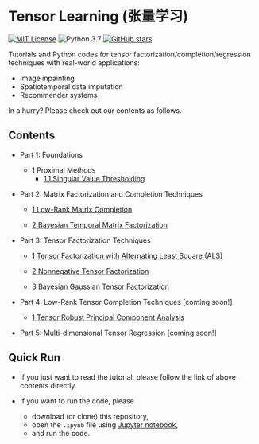 # Tensor Learning (张量学习)

[![MIT License](https://img.shields.io/badge/license-MIT-green.svg)](https://opensource.org/licenses/MIT)
![Python 3.7](https://img.shields.io/badge/Python-3.7-blue.svg)
[![GitHub stars](https://img.shields.io/github/stars/xinychen/tensor-learning.svg?logo=github&label=Stars&logoColor=white)](https://github.com/xinychen/tensor-learning)


Tutorials and Python codes for tensor factorization/completion/regression techniques with real-world applications:

- Image inpainting
- Spatiotemporal data imputation
- Recommender systems

In a hurry? Please check out our contents as follows.

Contents
---

- Part 1: Foundations
  - 1  Proximal Methods
    - [1.1 Singular Value Thresholding](https://nbviewer.jupyter.org/github/xinychen/tensor-learning/blob/master/content/SVT.ipynb)

- Part 2: Matrix Factorization and Completion Techniques
  - [1  Low-Rank Matrix Completion](https://nbviewer.jupyter.org/github/xinychen/tensor-learning/blob/master/content/LRMC.ipynb)

  - [2  Bayesian Temporal Matrix Factorization](https://nbviewer.jupyter.org/github/xinychen/tensor-learning/blob/master/content/BTMF.ipynb)

- Part 3: Tensor Factorization Techniques
  - [1  Tensor Factorization with Alternating Least Square (ALS)](https://nbviewer.jupyter.org/github/xinychen/tensor-learning/blob/master/part-03/chapter-01.ipynb)

  - [2  Nonnegative Tensor Factorization](https://nbviewer.jupyter.org/github/xinychen/tensor-learning/blob/master/part-03/chapter-02.ipynb)

  - [3  Bayesian Gaussian Tensor Factorization](https://nbviewer.jupyter.org/github/xinychen/tensor-learning/blob/master/part-03/chapter-03.ipynb)

- Part 4: Low-Rank Tensor Completion Techniques [coming soon!]

  - [1 Tensor Robust Principal Component Analysis](xxxx)

- Part 5: Multi-dimensional Tensor Regression [coming soon!]

Quick Run
---

- If you just want to read the tutorial, please follow the link of above contents directly.

- If you want to run the code, please

  - download (or clone) this repository,
  - open the `.ipynb` file using [Jupyter notebook](https://jupyter.org/install.html),
  - and run the code.
